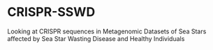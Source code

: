 # CRISPR-SSWD
Looking at CRISPR sequences in Metagenomic Datasets of Sea Stars affected by Sea Star Wasting Disease and Healthy Individuals

